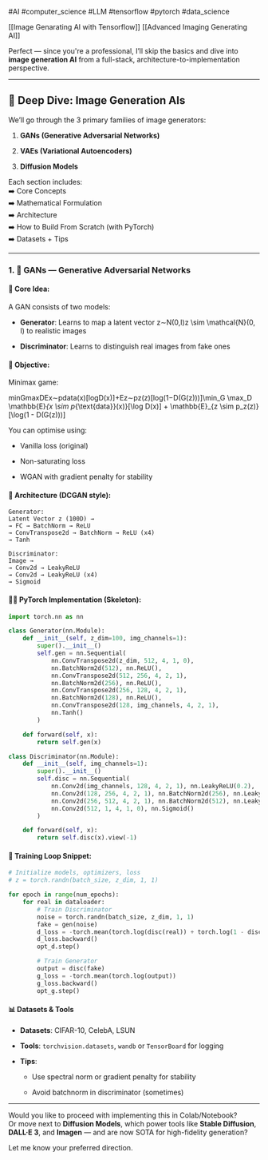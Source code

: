 #AI #computer_science #LLM #tensorflow #pytorch #data_science 

[[Image Genarating AI with Tensorflow]]
[[Advanced Imaging Generating AI]]

Perfect — since you're a professional, I’ll skip the basics and dive into **image generation AI** from a full-stack, architecture-to-implementation perspective.

---

## 🎨 Deep Dive: Image Generation AIs

We’ll go through the 3 primary families of image generators:

1. **GANs (Generative Adversarial Networks)**
    
2. **VAEs (Variational Autoencoders)**
    
3. **Diffusion Models**
    

Each section includes:  
➡️ Core Concepts  
➡️ Mathematical Formulation  
➡️ Architecture  
➡️ How to Build From Scratch (with PyTorch)  
➡️ Datasets + Tips

---

### 1. 🧪 GANs — Generative Adversarial Networks

#### 🔧 Core Idea:

A GAN consists of two models:

- **Generator**: Learns to map a latent vector z∼N(0,I)z \sim \mathcal{N}(0, I) to realistic images
    
- **Discriminator**: Learns to distinguish real images from fake ones
    

#### 📐 Objective:

Minimax game:

min⁡Gmax⁡DEx∼pdata(x)[log⁡D(x)]+Ez∼pz(z)[log⁡(1−D(G(z)))]\min_G \max_D \mathbb{E}_{x \sim p_{\text{data}}(x)}[\log D(x)] + \mathbb{E}_{z \sim p_z(z)}[\log(1 - D(G(z)))]

You can optimise using:

- Vanilla loss (original)
    
- Non-saturating loss
    
- WGAN with gradient penalty for stability
    

#### 🧱 Architecture (DCGAN style):

```text
Generator:
Latent Vector z (100D) →
→ FC → BatchNorm → ReLU
→ ConvTranspose2d → BatchNorm → ReLU (x4)
→ Tanh

Discriminator:
Image →
→ Conv2d → LeakyReLU
→ Conv2d → LeakyReLU (x4)
→ Sigmoid
```

#### 🧑‍💻 PyTorch Implementation (Skeleton):

```python
import torch.nn as nn

class Generator(nn.Module):
    def __init__(self, z_dim=100, img_channels=1):
        super().__init__()
        self.gen = nn.Sequential(
            nn.ConvTranspose2d(z_dim, 512, 4, 1, 0),
            nn.BatchNorm2d(512), nn.ReLU(),
            nn.ConvTranspose2d(512, 256, 4, 2, 1),
            nn.BatchNorm2d(256), nn.ReLU(),
            nn.ConvTranspose2d(256, 128, 4, 2, 1),
            nn.BatchNorm2d(128), nn.ReLU(),
            nn.ConvTranspose2d(128, img_channels, 4, 2, 1),
            nn.Tanh()
        )

    def forward(self, x):
        return self.gen(x)

class Discriminator(nn.Module):
    def __init__(self, img_channels=1):
        super().__init__()
        self.disc = nn.Sequential(
            nn.Conv2d(img_channels, 128, 4, 2, 1), nn.LeakyReLU(0.2),
            nn.Conv2d(128, 256, 4, 2, 1), nn.BatchNorm2d(256), nn.LeakyReLU(0.2),
            nn.Conv2d(256, 512, 4, 2, 1), nn.BatchNorm2d(512), nn.LeakyReLU(0.2),
            nn.Conv2d(512, 1, 4, 1, 0), nn.Sigmoid()
        )

    def forward(self, x):
        return self.disc(x).view(-1)
```

#### 🧪 Training Loop Snippet:

```python
# Initialize models, optimizers, loss
# z = torch.randn(batch_size, z_dim, 1, 1)

for epoch in range(num_epochs):
    for real in dataloader:
        # Train Discriminator
        noise = torch.randn(batch_size, z_dim, 1, 1)
        fake = gen(noise)
        d_loss = -torch.mean(torch.log(disc(real)) + torch.log(1 - disc(fake.detach())))
        d_loss.backward()
        opt_d.step()

        # Train Generator
        output = disc(fake)
        g_loss = -torch.mean(torch.log(output))
        g_loss.backward()
        opt_g.step()
```

#### 📊 Datasets & Tools

- **Datasets**: CIFAR-10, CelebA, LSUN
    
- **Tools**: `torchvision.datasets`, `wandb` or `TensorBoard` for logging
    
- **Tips**:
    
    - Use spectral norm or gradient penalty for stability
        
    - Avoid batchnorm in discriminator (sometimes)
        

---

Would you like to proceed with implementing this in Colab/Notebook?  
Or move next to **Diffusion Models**, which power tools like **Stable Diffusion**, **DALL·E 3**, and **Imagen** — and are now SOTA for high-fidelity generation?

Let me know your preferred direction.